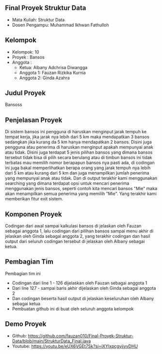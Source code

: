 Final Proyek Struktur Data
-
- Mata Kuliah: Struktur Data
- Dosen Pengampu: Muhammad Ikhwan Fathulloh

Kelompok
-
- Kelompok: 10
- Proyek : Bansos
- Anggota :
    - Ketua: Albany Adchrisa Diwangga
    - Anggota 1: Fauzan Rizkika Kurnia
    - Anggota 2: Ginda Azahra

Judul Proyek
-
Bansoss

Penjelasan Proyek
-
Di sistem bansos ini pengguna di haruskan menginput jarak tempuh ke tempat kerja, jika jarak nya lebih
dari 5 km maka mendapatkan 3 bansos sedangkan jika kurang da 5 km hanya mendapatkan 2 bansos. Disini juga 
pengguna atau penerima di haruskan menginput apakah mempunyai anak atau tidak. Disini juga terdapat 5 
jenis pilihan bansos yang dimana bansos tersebut tidak bisa di pilih secara berulang atau di timbun 
bansos ini tidak terbatas mau memilih nomor berapapun bansos nya pasti ada, di codingan ini juga bakal 
memperlihatkan berapa orang yang jarak tempuh nya lebih dari 5 km atau kurang dari 5 km dan juga menampilkan 
jumlah penerima yang mempunyai anak atau tidak. Dan di output terakhir kami menggunakan searching yang
dimana terdapat opsi untuk mencari penerima menggunakan jenis bansos, seperti contoh kita mencari bansos "Mie" 
maka akan menampilkan semua penerima yang memilih "Mie". Yang terakhir kami memberikan fitur exit sistem.

Komponen Proyek
-
Codingan dari awal sampai kalkulasi bansos di jelaskan oleh Fauzan sebagai anggota 1, lalu codingan dari 
pilihan bansos sampai menu akhir di jelaskan oleh Ginda sebagai anggota 2, yang terakhir codingan dan 
hasil output dari seluruh codingan tersebut di jelaskan oleh Albany sebagai ketua.

Pembagian Tim
-
Pembagian tim ini
- Codingan dari line 1 - 126 dijelaskan oleh Fauzan sebagai anggota 1
- Dari line 127 - sampai baris akhir dijelaskan oleh Ginda sebagai anggota 2
- Dan codingan beserta hasil output di jelaskan keseluruhan oleh Albany sebagai ketua
- Pembuatan github ini di buat oleh seluruh anggota kelompok   

Demo Proyek
-
- Github: https://github.com/fauzan010/Final-Proyek-Struktur-Data/blob/main/StrukturData_Final.java
- Youtube: https://youtu.be/eUX6VGEt7Sk?si=iXYlxpcgyijyvDHU
    
